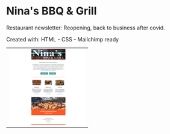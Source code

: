 # Nina's BBQ & Grill 
  Restaurant newsletter: Reopening, back to business after covid.

  Created with:
  HTML - CSS - Mailchimp ready


<table>
  <tr>
    <td><img src="img/Ninas_BBQ_GRILL.png" width=202.5 ></td>
  </tr>
 </table>
